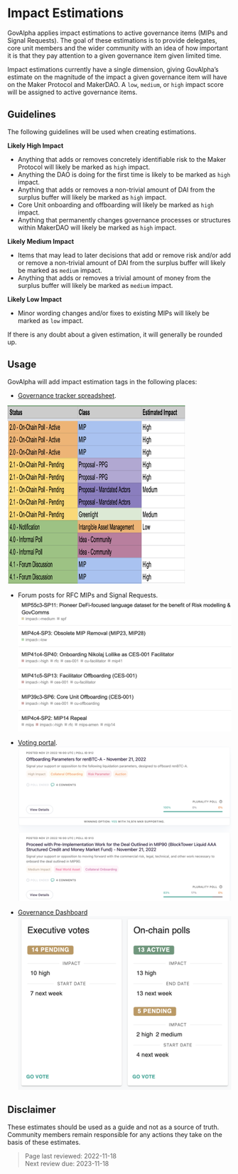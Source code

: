 # Impact Estimations


GovAlpha applies impact estimations to active governance items (MIPs and Signal Requests). The goal of these estimations is to provide delegates, core unit members and the wider community with an idea of how important it is that they pay attention to a given governance item given limited time.

Impact estimations currently have a single dimension, giving GovAlpha’s estimate on the magnitude of the impact a given governance item will have on the Maker Protocol and MakerDAO. A `low`, `medium`, or `high` impact score will be assigned to active governance items.

## Guidelines

The following guidelines will be used when creating estimations.

**Likely High Impact**
* Anything that adds or removes concretely identifiable risk to the Maker Protocol will likely be marked as `high` impact.
* Anything the DAO is doing for the first time is likely to be marked as `high` impact.
* Anything that adds or removes a non-trivial amount of DAI from the surplus buffer will likely be marked as `high` impact.
* Core Unit onboarding and offboarding will likely be marked as `high` impact.
* Anything that permanently changes governance processes or structures within MakerDAO will likely be marked as `high` impact.

**Likely Medium Impact**
* Items that may lead to later decisions that add or remove risk and/or add or remove a non-trivial amount of DAI from the surplus buffer will likely be marked as `medium` impact.
* Anything that adds or removes a trivial amount of money from the surplus buffer will likely be marked as `medium` impact.

**Likely Low Impact**
* Minor wording changes and/or fixes to existing MIPs will likely be marked as `low` impact.

If there is any doubt about a given estimation, it will generally be rounded up.


## Usage

GovAlpha will add impact estimation tags in the following places:
* [Governance tracker spreadsheet](https://docs.google.com/spreadsheets/d/1LWNlv6hr8oXebk8rvXZBPRVDjN-3OrzI0IgLwBVk0vM/edit#gid=0).   
<img src="../images/governance-tracker-impact-tag.png" width="400" height="400" />

* Forum posts for RFC MIPs and Signal Requests.  
![](../images/forum-impact-tag.png)

* [Voting portal](https://vote.makerdao.com).  
![](../images/voting-portal-impact-tag.png)

* [Governance Dashboard](https://governance-metrics-dashboard.vercel.app/tracker)   
![](../images/governance-dashboard-impact-tag.png)

## Disclaimer

These estimates should be used as a guide and not as a source of truth. Community members remain responsible for any actions they take on the basis of these estimates.

>Page last reviewed: 2022-11-18  
>Next review due: 2023-11-18  